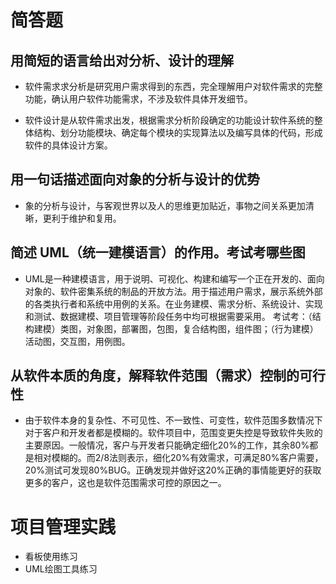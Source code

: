 # 简答题
## 用简短的语言给出对分析、设计的理解
 - 软件需求求分析是研究用户需求得到的东西，完全理解用户对软件需求的完整功能，确认用户软件功能需求，不涉及软件具体开发细节。

 - 软件设计是从软件需求出发，根据需求分析阶段确定的功能设计软件系统的整体结构、划分功能模块、确定每个模块的实现算法以及编写具体的代码，形成软件的具体设计方案。

## 用一句话描述面向对象的分析与设计的优势
 - 象的分析与设计，与客观世界以及人的思维更加贴近，事物之间关系更加清晰，更利于维护和复用。

## 简述 UML（统一建模语言）的作用。考试考哪些图
 - UML是一种建模语言，用于说明、可视化、构建和编写一个正在开发的、面向对象的、软件密集系统的制品的开放方法。用于描述用户需求，展示系统外部的各类执行者和系统中用例的关系。在业务建模、需求分析、系统设计、实现和测试、数据建模、项目管理等阶段任务中均可根据需要采用。
考试考：（结构建模）类图，对象图，部署图，包图，复合结构图，组件图；（行为建模）活动图，交互图，用例图。

## 从软件本质的角度，解释软件范围（需求）控制的可行性
 - 由于软件本身的复杂性、不可见性、不一致性、可变性，软件范围多数情况下对于客户和开发者都是模糊的。软件项目中，范围变更失控是导致软件失败的主要原因。一般情况，客户与开发者只能确定细化20%的工作，其余80%都是相对模糊的。而2/8法则表示，细化20%有效需求，可满足80%客户需要，20%测试可发现80%BUG。正确发现并做好这20%正确的事情能更好的获取更多的客户，这也是软件范围需求可控的原因之一。

# 项目管理实践
 - 看板使用练习
 - UML绘图工具练习
 

